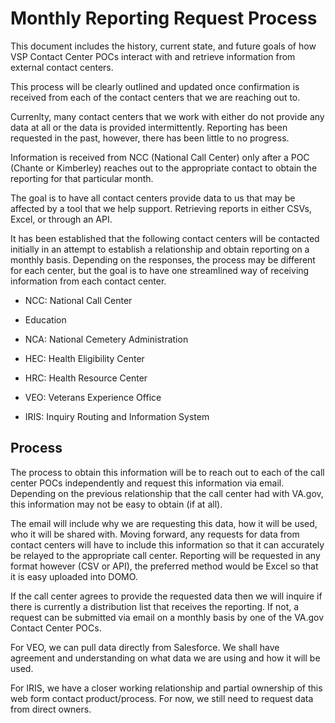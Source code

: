 # Monthly Reporting Request Process

This document includes the history, current state, and future goals of how VSP Contact Center POCs interact with and retrieve information from external contact centers.  

This process will be clearly outlined and updated once confirmation is received from each of the contact centers that we are reaching out to.

Currenlty, many contact centers that we work with either do not provide any data at all or the data is provided intermittently.  Reporting has been requested in the past, however, there has been little to no progress.

Information is received from NCC (National Call Center) only after a POC (Chante or Kimberley) reaches out to the appropriate contact to obtain the reporting for that particular month.

The goal is to have all contact centers provide data to us that may be affected by a tool that we help support.  Retrieving reports in either CSVs, Excel, or through an API.

It has been established that the following contact centers will be contacted initially in an attempt to establish a relationship and obtain reporting on a monthly basis.  Depending on the responses, the process may be different for each center, but the goal is to have one streamlined way of receiving information from each contact center.

- NCC: National Call Center

- Education

- NCA: National Cemetery Administration

- HEC: Health Eligibility Center

- HRC: Health Resource Center

- VEO: Veterans Experience Office

- IRIS: Inquiry Routing and Information System

## Process
The process to obtain this information will be to reach out to each of the call center POCs independently and request this information via email.  Depending on the previous relationship that the call center had with VA.gov, this information may not be easy to obtain (if at all). 

The email will include why we are requesting this data, how it will be used, who it will be shared with.  Moving forward, any requests for data from contact centers will have to include this information so that it can accurately be relayed to the appropriate call center.  Reporting will be requested in any format however (CSV or API), the preferred method would be Excel so that it is easy uploaded into DOMO.

If the call center agrees to provide the requested data then we will inquire if there is currently a distribution list that receives the reporting.  If not, a request can be submitted via email on a monthly basis by one of the VA.gov Contact Center POCs.  

For VEO, we can pull data directly from Salesforce. We shall have agreement and understanding on what data we are using and how it will be used.

For IRIS, we have a closer working relationship and partial ownership of this web form contact product/process. For now, we still need to request data from direct owners. 
